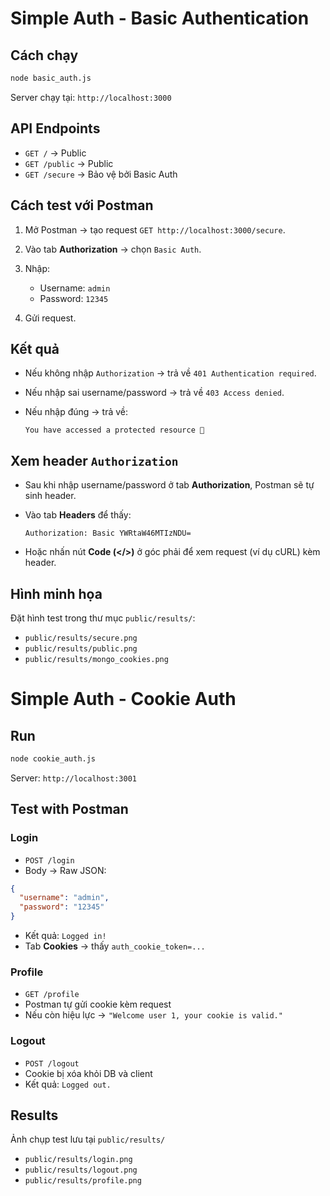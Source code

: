 # Simple Auth - Basic Authentication

## Cách chạy

```bash
node basic_auth.js
```

Server chạy tại: `http://localhost:3000`

## API Endpoints

* `GET /` → Public
* `GET /public` → Public
* `GET /secure` → Bảo vệ bởi Basic Auth

## Cách test với Postman

1. Mở Postman → tạo request `GET http://localhost:3000/secure`.
2. Vào tab **Authorization** → chọn `Basic Auth`.
3. Nhập:

   * Username: `admin`
   * Password: `12345`
4. Gửi request.

## Kết quả

* Nếu không nhập `Authorization` → trả về `401 Authentication required`.
* Nếu nhập sai username/password → trả về `403 Access denied`.
* Nếu nhập đúng → trả về:

  ```
  You have accessed a protected resource 🎉
  ```

## Xem header `Authorization`

* Sau khi nhập username/password ở tab **Authorization**, Postman sẽ tự sinh header.
* Vào tab **Headers** để thấy:

  ```
  Authorization: Basic YWRtaW46MTIzNDU=
  ```
* Hoặc nhấn nút **Code (</>)** ở góc phải để xem request (ví dụ cURL) kèm header.

## Hình minh họa

Đặt hình test trong thư mục `public/results/`:

* `public/results/secure.png`
* `public/results/public.png`
* `public/results/mongo_cookies.png`




# Simple Auth - Cookie Auth

## Run

```bash
node cookie_auth.js
```

Server: `http://localhost:3001`

## Test with Postman

### Login

* `POST /login`
* Body → Raw JSON:

```json
{
  "username": "admin",
  "password": "12345"
}
```

* Kết quả: `Logged in!`
* Tab **Cookies** → thấy `auth_cookie_token=...`

### Profile

* `GET /profile`
* Postman tự gửi cookie kèm request
* Nếu còn hiệu lực → `"Welcome user 1, your cookie is valid."`

### Logout

* `POST /logout`
* Cookie bị xóa khỏi DB và client
* Kết quả: `Logged out.`

## Results

Ảnh chụp test lưu tại `public/results/`

* `public/results/login.png`
* `public/results/logout.png`
* `public/results/profile.png`